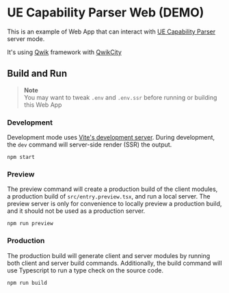 # UE Capability Parser Web (DEMO)

This is an example of Web App that can interact with [UE Capability Parser](https://github.com/HandyMenny/uecapabilityparser) server mode.

It's using [Qwik](https://qwik.builder.io) framework with [QwikCity](https://qwik.builder.io/qwikcity/overview/)


## Build and Run
> **Note**<br>
You may want to tweak `.env` and `.env.ssr` before running or building this Web App

### Development

Development mode uses [Vite's development server](https://vitejs.dev/). During development, the `dev` command will server-side render (SSR) the output.

```shell
npm start
```

### Preview

The preview command will create a production build of the client modules, a production build of `src/entry.preview.tsx`, and run a local server. The preview server is only for convenience to locally preview a production build, and it should not be used as a production server.

```shell
npm run preview
```

### Production

The production build will generate client and server modules by running both client and server build commands. Additionally, the build command will use Typescript to run a type check on the source code.

```shell
npm run build 
```

